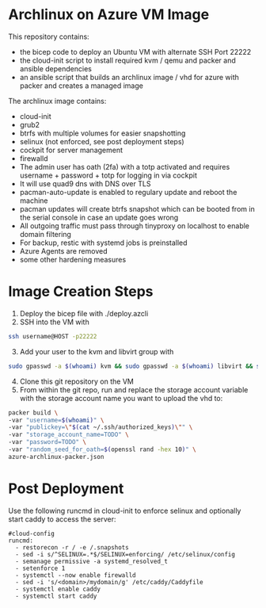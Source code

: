 # Archlinux on Azure VM Image

This repository contains:
* the bicep code to deploy an Ubuntu VM with alternate SSH Port 22222
* the cloud-init script to install required kvm / qemu and packer and ansible dependencies
* an ansible script that builds an archlinux image / vhd for azure with packer and creates a managed image

The archlinux image contains:
* cloud-init
* grub2
* btrfs with multiple volumes for easier snapshotting
* selinux (not enforced, see post deployment steps)
* cockpit for server management 
* firewalld
* The admin user has oath (2fa) with a totp activated and requires username + password + totp for logging in via cockpit
* It will use quad9 dns with DNS over TLS
* pacman-auto-update is enabled to regulary update and reboot the machine
* pacman updates will create btrfs snapshot which can be booted from in the serial console in case an update goes wrong
* All outgoing traffic must pass through tinyproxy on localhost to enable domain filtering
* For backup, restic with systemd jobs is preinstalled
* Azure Agents are removed
* some other hardening measures

# Image Creation Steps
1. Deploy the bicep file with ./deploy.azcli
2. SSH into the VM with 
```bash
ssh username@HOST -p22222
```
3. Add your user to the kvm and libvirt group with 
```bash
sudo gpasswd -a $(whoami) kvm && sudo gpasswd -a $(whoami) libvirt && sudo reboot now
```
4. Clone this git repository on the VM
5. From within the git repo, run and replace the storage account variable with the storage account name you want to upload the vhd to:
```bash
packer build \
-var "username=$(whoami)" \
-var "publickey=\"$(cat ~/.ssh/authorized_keys)\"" \
-var "storage_account_name=TODO" \
-var "password=TODO" \
-var "random_seed_for_oath=$(openssl rand -hex 10)" \
azure-archlinux-packer.json
```

# Post Deployment

Use the following runcmd in cloud-init to enforce selinux and optionally start caddy to access the server:

```
#cloud-config
runcmd:
  - restorecon -r / -e /.snapshots
  - sed -i s/^SELINUX=.*$/SELINUX=enforcing/ /etc/selinux/config
  - semanage permissive -a systemd_resolved_t
  - setenforce 1
  - systemctl --now enable firewalld
  - sed -i 's/<domain>/mydomain/g' /etc/caddy/Caddyfile
  - systemctl enable caddy
  - systemctl start caddy
```